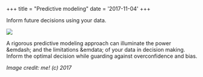 +++
title = "Predictive modeling"
date = '2017-11-04'
+++

Inform future decisions using your data.

<!--more-->

![](images/fortune.png)


A rigorous predictive modeling approach can illuminate the power &emdash; and the limitations &emdata; of your data in decision making. Inform the optimal decision while guarding against overconfidence and bias.

_Image credit: me! (c) 2017_